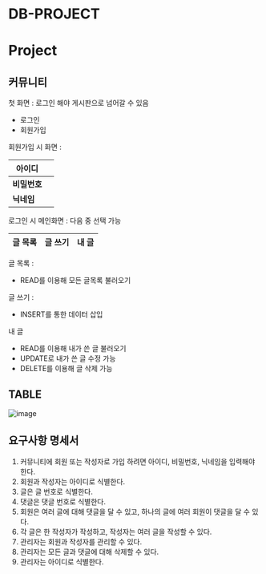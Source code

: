 # DB-PROJECT

# Project



## 커뮤니티


첫 화면 : 로그인 해야 게시판으로 넘어갈 수 있음

* 로그인
* 회원가입

회원가입 시 화면 :

| **아이디**   |      |
| ------------ | ---- |
| **비밀번호** |      |
| **닉네임**   |      |



로그인 시 메인화면 : 다음 중 선택 가능

| 글 목록 | 글 쓰기 | 내 글 |
| ------- | ------- | ----- |



글 목록 : 

* READ를 이용해 모든 글목록 불러오기

글 쓰기 : 

* INSERT를 통한 데이터 삽입

내 글

* READ를 이용해 내가 쓴 글 불러오기
* UPDATE로 내가 쓴 글 수정 가능
* DELETE를 이용해 글 삭제 가능



## TABLE


![image](https://user-images.githubusercontent.com/81346173/168541651-b97169f9-70f5-454b-97b1-c018ca5a7be1.png)


## 요구사항 명세서

1. 커뮤니티에 회원 또는 작성자로 가입 하려면 아이디, 비밀번호, 닉네임을 입력해야 한다.
2. 회원과 작성자는 아이디로 식별한다.
3. 글은 글 번호로 식별한다.
4. 댓글은 댓글 번호로 식별한다.
5. 회원은 여러 글에 대해 댓글을 달 수 있고, 하나의 글에 여러 회원이 댓글을 달 수 있다.
6. 각 글은 한 작성자가 작성하고, 작성자는 여러 글을 작성할 수 있다.
7. 관리자는 회원과 작성자를 관리할 수 있다.
8. 관리자는 모든 글과 댓글에 대해 삭제할 수 있다.
9. 관리자는 아이디로 식별한다.




